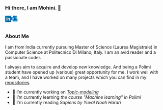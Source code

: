 ### Hi there, I am Mohini. 👋

<a href="https://www.linkedin.com/in/mohini-gupta485/">
  <img align="left" alt="Mohini Gupta | LinkedIn" width="20px" src="https://github.com/mohini-gupta/mohini-gupta/blob/master/assets/linkedIn.png" />
</a>

<a href="mailto:mohini.gupta@mail.polimi.it">
  <img align="left" alt="Mohini Gupta | Outlook" width="20px" src="https://github.com/mohini-gupta/mohini-gupta/blob/master/assets/outlook.png" />
</a>

<br />
<br />

### About Me 
I am from India currently pursuing Master of Science (Laurea Magistrale) in Computer Science at Politecnico Di Milano, Italy. I am an avid reader and a passionate coder. 

I always aim to acquire and develop new knowledge. And being a Polimi student have opened up (various) great opportunity for me. I work well with a team, and I have worked on many projects which you can find in my [repositories](https://github.com/mohini-gupta?tab=repositories).

- 🔭 I’m currently working on *[Topic-modeling](https://github.com/mohini-gupta/topic-modeling-wikivoyage)*
- 🌱 I’m currently learning *the course "Machine learning" in Polimi*
- :book: I'm currently reading *Sapiens by Yuval Noah Harari*
